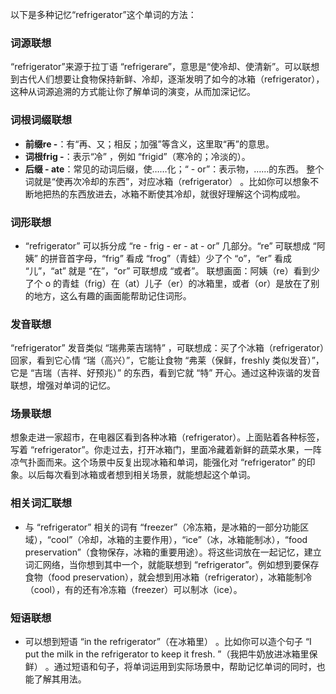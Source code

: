 以下是多种记忆“refrigerator”这个单词的方法：

### 词源联想
“refrigerator”来源于拉丁语 “refrigerare”，意思是“使冷却、使清新”。可以联想到古代人们想要让食物保持新鲜、冷却，逐渐发明了如今的冰箱（refrigerator），这种从词源追溯的方式能让你了解单词的演变，从而加深记忆。

### 词根词缀联想
 - **前缀re -**：有“再、又；相反；加强”等含义，这里取“再”的意思。
 - **词根frig -**：表示“冷” ，例如 “frigid”（寒冷的；冷淡的）。
 - **后缀 - ate**：常见的动词后缀，使……化；“ - or”：表示物，……的东西。
整个词就是“使再次冷却的东西”，对应冰箱（refrigerator） 。比如你可以想象不断地把热的东西放进去，冰箱不断使其冷却，就很好理解这个词构成啦。

### 词形联想
 - “refrigerator” 可以拆分成 “re - frig - er - at - or” 几部分。“re” 可联想成 “阿姨” 的拼音首字母，“frig” 看成 “frog”（青蛙）少了个 “o”，“er” 看成 “儿”，“at” 就是 “在”，“or” 可联想成 “或者”。
联想画面：阿姨（re）看到少了个 o 的青蛙（frig）在（at）儿子（er）的冰箱里，或者（or）是放在了别的地方，这么有趣的画面能帮助记住词形。

### 发音联想
“refrigerator” 发音类似 “瑞弗莱吉瑞特” ，可联想成：买了个冰箱（refrigerator）回家，看到它心情 “瑞（高兴）”，它能让食物 “弗莱（保鲜，freshly 类似发音）”，它是 “吉瑞（吉祥、好预兆）” 的东西，看到它就 “特” 开心。通过这种诙谐的发音联想，增强对单词的记忆。

### 场景联想
想象走进一家超市，在电器区看到各种冰箱（refrigerator）。上面贴着各种标签，写着 “refrigerator”。你走过去，打开冰箱门，里面冷藏着新鲜的蔬菜水果，一阵凉气扑面而来。这个场景中反复出现冰箱和单词，能强化对 “refrigerator” 的印象。以后每次看到冰箱或者想到相关场景，就能想起这个单词。

### 相关词汇联想
 - 与 “refrigerator” 相关的词有 “freezer”（冷冻箱，是冰箱的一部分功能区域），“cool”（冷却，冰箱的主要作用），“ice”（冰，冰箱能制冰），“food preservation”（食物保存，冰箱的重要用途）。将这些词放在一起记忆，建立词汇网络，当你想到其中一个，就能联想到 “refrigerator”。例如想到要保存食物（food preservation），就会想到用冰箱（refrigerator），冰箱能制冷（cool），有的还有冷冻箱（freezer）可以制冰（ice）。

### 短语联想
 - 可以想到短语 “in the refrigerator”（在冰箱里） 。比如你可以造个句子 “I put the milk in the refrigerator to keep it fresh. ”（我把牛奶放进冰箱里保鲜） 。通过短语和句子，将单词运用到实际场景中，帮助记忆单词的同时，也能了解其用法。 
